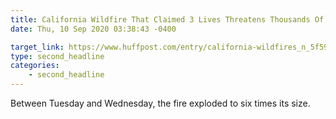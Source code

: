 ```yaml
---
title: California Wildfire That Claimed 3 Lives Threatens Thousands Of Homes
date: Thu, 10 Sep 2020 03:38:43 -0400

target_link: https://www.huffpost.com/entry/california-wildfires_n_5f59d568c5b67602f600afc3
type: second_headline
categories:
    - second_headline
---
```

Between Tuesday and Wednesday, the fire exploded to six times its size. 